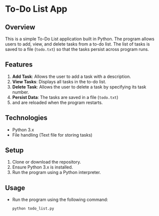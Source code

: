 # To-Do List App

## Overview

This is a simple To-Do List application built in Python.
The program allows users to add, view, and delete tasks from a to-do list.
The list of tasks is saved to a file (`todo.txt`)
so that the tasks persist across program runs.

## Features

1. **Add Task**: Allows the user to add a task with a description.
2. **View Tasks**: Displays all tasks in the to-do list.
3. **Delete Task**: Allows the user to delete a task by specifying its task number.
4. **Persist Data**: The tasks are saved in a file (`todo.txt`)
5. and are reloaded when the program restarts.

## Technologies

- Python 3.x
- File handling (Text file for storing tasks)

## Setup

1. Clone or download the repository.
2. Ensure Python 3.x is installed.
3. Run the program using a Python interpreter.

## Usage

- Run the program using the following command:

  ```bash
  python todo_list.py
